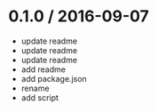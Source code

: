 
0.1.0 / 2016-09-07
==================

  * update readme
  * update readme
  * update readme
  * add readme
  * add package.json
  * rename
  * add script
